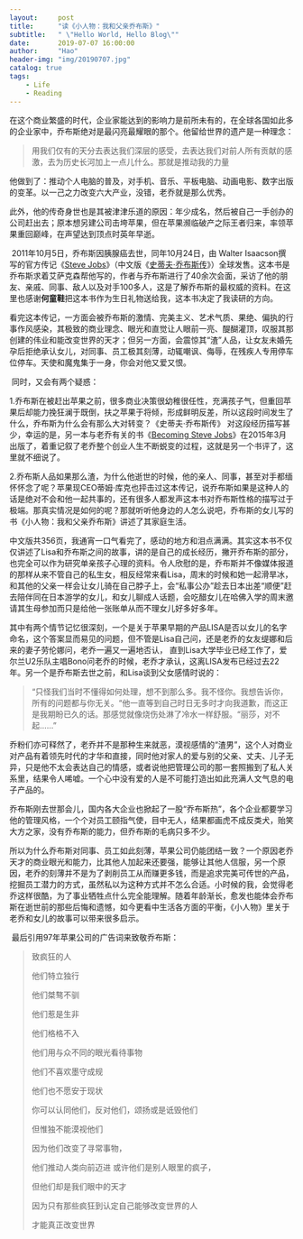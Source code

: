 ```yaml
---
layout:     post
title:      "读《小人物：我和父亲乔布斯》"
subtitle:   " \"Hello World, Hello Blog\""
date:       2019-07-07 16:00:00
author:     "Hao"
header-img: "img/20190707.jpg"
catalog: true
tags:
    - Life
    - Reading
---
```


​		在这个商业繁盛的时代，企业家能达到的影响力是前所未有的，在全球各国如此多的企业家中，乔布斯绝对是最闪亮最耀眼的那个。他留给世界的遗产是一种理念：

> 用我们仅有的天分去表达我们深层的感受，去表达我们对前人所有贡献的感激，去为历史长河加上一点儿什么。那就是推动我的力量

​		他做到了：推动个人电脑的普及，对手机、音乐、平板电脑、动画电影、数字出版的变革。以一己之力改变六大产业，没错，老乔就是那么优秀。

​       此外，他的传奇身世也是其被津津乐道的原因：年少成名，然后被自己一手创办的公司赶出去；原本想另建公司击垮苹果，但在苹果濒临破产之际王者归来，率领苹果重回巅峰，在声望达到顶点时英年早逝。       

​       2011年10月5日，乔布斯因胰腺癌去世，同年10月24日，由 Walter Isaacson撰写的官方传记《[Steve Jobs](https://book.douban.com/subject/6512188/)》（中文版《[史蒂夫·乔布斯传](https://book.douban.com/subject/6798611/)》）全球发售。这本书是乔布斯求着艾萨克森帮他写的，作者与乔布斯进行了40余次会面，采访了他的朋友、亲戚、同事、敌人以及对手100多人，这是了解乔布斯的最权威的资料。在这里也感谢**何童鞋**把这本书作为生日礼物送给我，这本书决定了我读研的方向。

​      看完这本传记，一方面会被乔布斯的激情、完美主义、艺术气质、果绝、偏执的行事作风感染，其极致的商业理念、眼光和直觉让人眼前一亮、醍醐灌顶，叹服其那创建的伟业和能改变世界的天才；但另一方面，会震惊其“渣”人品，让女友未婚先孕后拒绝承认女儿，对同事、员工极其刻薄，动辄嘲讽、侮辱，在残疾人专用停车位停车。天使和魔鬼集于一身，你会对他又爱又恨。

​      同时，又会有两个疑惑：

​      1.乔布斯在被赶出苹果之前，很多商业决策很幼稚很任性，充满孩子气，但重回苹果后却能力挽狂澜于既倒，扶之苹果于将倾，形成鲜明反差，所以这段时间发生了什么，乔布斯为什么会有那么大对转变？《史蒂夫·乔布斯传》 对这段经历描写甚少，幸运的是，另一本与老乔有关的书《[Becoming Steve Jobs](https://book.douban.com/subject/26335642/)》在2015年3月出版了，着重记叙了老乔整个创业人生不断蜕变的过程，这就是另一个书评了，这里就不细说了。

​      2.乔布斯人品如果那么渣，为什么他逝世的时候，他的亲人、同事，甚至对手都缅怀怀念了呢？苹果现CEO蒂姆·库克也抨击过这本传记，说乔布斯如果是这种人的话是绝对不会和他一起共事的，还有很多人都发声这本书对乔布斯性格的描写过于极端。那真实情况是如何的呢？那就听听他身边的人怎么说吧，乔布斯的女儿写的书《小人物：我和父亲乔布斯》讲述了其家庭生活。

​		中文版共356页，我通宵一口气看完了，感动的地方和泪点满满。其实这本书不仅仅讲述了Lisa和乔布斯之间的故事，讲的是自己的成长经历，撇开乔布斯的部分，也完全可以作为研究单亲孩子心理的资料。令人欣慰的是，乔布斯并不像媒体报道的那样从来不管自己的私生女，相反经常来看Lisa，周末的时候和她一起滑旱冰，和其他的父亲一样会让女儿骑在自己脖子上，会“私事公办”趁去日本出差“顺便”赶去陪伴同在日本游学的女儿，和女儿聊成人话题，会吃醋女儿在哈佛入学的周末邀请其生母参加而只是给他一张账单从而不理女儿好多好多年。

​     其中有两个情节记忆很深刻，一个是关于苹果早期的产品LISA是否以女儿的名字命名，这个答案显而易见的问题，但不管是Lisa自己问，还是老乔的女友缇娜和后来的妻子劳伦娜问，老乔一遍又一遍地否认， 直到Lisa大学毕业已经工作了，爱尔兰U2乐队主唱Bono问老乔的时候，老乔才承认，这离LISA发布已经过去22年。另一个是乔布斯去世之前，和Lisa谈到父女感情时说的：

> “只怪我们当时不懂得如何处理，想不到那么多。我不怪你。我想告诉你，所有的问题都与你无关。“他一直等到自己时日无多时才向我道歉，而这正是我期盼已久的话。那感觉就像烧伤处淋了冷水一样舒服。“丽莎，对不起……”

​    乔粉们亦可释然了，老乔并不是那种生来就恶，漠视感情的“渣男”，这个人对商业对产品有着领先时代的才华和直接，同时他对家人的爱与别的父亲、丈夫、儿子无异，只是他不太会表达自己的情感，或者说他把管理公司的那一套照搬到了私人关系里，结果令人唏嘘。一个心中没有爱的人是不可能打造出如此充满人文气息的电子产品的。

​    乔布斯刚去世那会儿，国内各大企业也掀起了一股“乔布斯热”，各个企业都要学习他的管理风格，一个个对员工颐指气使，目中无人，结果都画虎不成反类犬，贻笑大方之家，没有乔布斯的能力，但乔布斯的毛病只多不少。

​     所以为什么乔布斯对同事、员工如此刻薄，苹果公司仍能团结一致？一个原因老乔天才的商业眼光和能力，比其他人加起来还要强，能够让其他人信服，另一个原因，老乔的刻薄并不是为了剥削员工从而赚更多钱，而是追求完美可传世的产品，挖掘员工潜力的方式，虽然私以为这种方式并不怎么合适。小时候的我，会觉得老乔这样很酷，为了事业牺牲点什么完全能理解。随着年龄渐长，愈发也能体会乔布斯在逝世前的那些后悔和遗憾，如今更看中生活各方面的平衡，《小人物》里关于老乔和女儿的故事可以带来很多启示。

​    最后引用97年苹果公司的广告词来致敬乔布斯：

> 致疯狂的人 
>
> 他们特立独行 
>
> 他们桀骜不驯 
>
> 他们惹是生非 
>
> 他们格格不入 
>
> 他们用与众不同的眼光看待事物 
>
> 他们不喜欢墨守成规 
>
> 他们也不愿安于现状 
>
> 你可以认同他们，反对他们，颂扬或是诋毁他们 
>
> 但惟独不能漠视他们 
>
> 因为他们改变了寻常事物，
>
> 他们推动人类向前迈进 或许他们是别人眼里的疯子，
>
> 但他们却是我们眼中的天才 
>
> 因为只有那些疯狂到认定自己能够改变世界的人 
>
> 才能真正改变世界